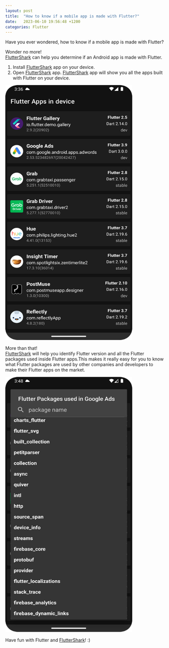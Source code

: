 ```yaml
---
layout: post
title:  "How to know if a mobile app is made with Flutter?"
date:   2023-06-10 19:56:48 +1200
categories: Flutter 
---
```

Have you ever wondered, how to know if a mobile app is made with Flutter?

Wonder no more!  
[FlutterShark](https://play.google.com/store/apps/details?id=com.fluttershark.fluttersharkapp) can help you determine if an Android app is made with Flutter.  

1. Install [FlutterShark](https://play.google.com/store/apps/details?id=com.fluttershark.fluttersharkapp) app on your device.
2. Open [FlutterShark](https://play.google.com/store/apps/details?id=com.fluttershark.fluttersharkapp) app. [FlutterShark](https://play.google.com/store/apps/details?id=com.fluttershark.fluttersharkapp) app will show you all the apps built with Flutter on your device.

<img src="/images/app_list_1080.png" width="400" height="800" />

More than that!  
[FlutterShark](https://play.google.com/store/apps/details?id=com.fluttershark.fluttersharkapp) will help you identify Flutter version and all the Flutter packages used inside Flutter apps.This makes it really easy for you to know what Flutter packages are used by other companies and developers to make their Flutter apps on the market.

<img src="/images/google_ads_packages_1080.png" width="400" height="800" />

Have fun with Flutter and [FlutterShark](https://play.google.com/store/apps/details?id=com.fluttershark.fluttersharkapp)! :)  